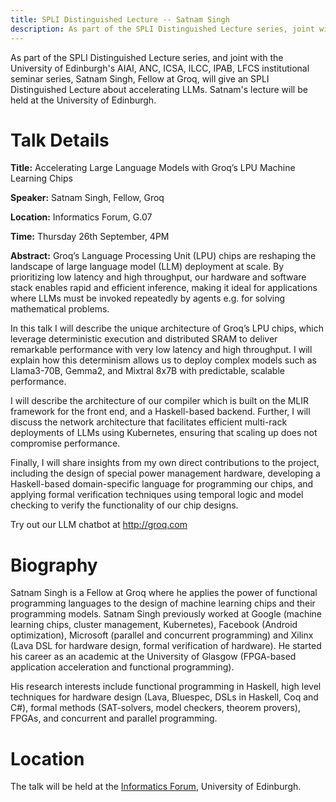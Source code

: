 ```yaml
---
title: SPLI Distinguished Lecture -- Satnam Singh
description: As part of the SPLI Distinguished Lecture series, joint with the University of Edinburgh's institutional seminar series, Satnam Singh, Fellow at Groq, will give an SPLI Distinguished Lecture about accelerating LLMs.
---
```


As part of the SPLI Distinguished Lecture series, and joint with the University of Edinburgh's AIAI, ANC, ICSA, ILCC, IPAB, LFCS institutional seminar series, Satnam Singh, Fellow at Groq, will give an SPLI Distinguished Lecture about accelerating LLMs. Satnam's lecture will be held at the University of Edinburgh.

# Talk Details

**Title:** Accelerating Large Language Models with Groq’s LPU Machine Learning Chips

**Speaker:** Satnam Singh, Fellow, Groq

**Location:** Informatics Forum, G.07

**Time:** Thursday 26th September, 4PM

**Abstract:**
Groq’s Language Processing Unit (LPU) chips are reshaping the landscape of large language model (LLM) deployment at scale. By prioritizing low latency and high throughput, our hardware and software stack enables rapid and efficient inference, making it ideal for applications where LLMs must be invoked repeatedly by agents e.g. for solving mathematical problems.

In this talk I will describe the unique architecture of Groq’s LPU chips, which leverage deterministic execution and distributed SRAM to deliver remarkable performance with very low latency and high throughput. I will explain how this determinism allows us to deploy complex models such as Llama3-70B, Gemma2, and Mixtral 8x7B with predictable, scalable performance.

I will describe the architecture of our compiler which is built on the MLIR framework for the front end, and a Haskell-based backend. Further, I will discuss the network architecture that facilitates efficient multi-rack deployments of LLMs using Kubernetes, ensuring that scaling up does not compromise performance.

Finally, I will share insights from my own direct contributions to the project, including the design of special power management hardware, developing a Haskell-based domain-specific language for programming our chips, and applying formal verification techniques using temporal logic and model checking to verify the functionality of our chip designs.

Try out our LLM chatbot at http://groq.com

# Biography

Satnam Singh is a Fellow at Groq where he applies the power of functional programming languages to the design of machine learning chips and their programming models. Satnam Singh previously worked at Google (machine learning chips, cluster management, Kubernetes), Facebook (Android optimization), Microsoft (parallel and concurrent programming) and Xilinx (Lava DSL for hardware design, formal verification of hardware). He started his career as an academic at the University of Glasgow (FPGA-based application acceleration and functional programming).

His research interests include functional programming in Haskell, high level techniques for hardware design (Lava, Bluespec, DSLs in Haskell, Coq and C#), formal methods (SAT-solvers, model checkers, theorem provers), FPGAs, and concurrent and parallel programming.

# Location

The talk will be held at the [Informatics Forum](https://informatics.ed.ac.uk/about/location), University of Edinburgh.
